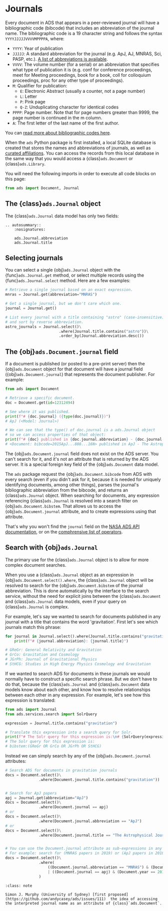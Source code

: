 # Journals

Every document in ADS that appears in a peer-reviewed journal will have a bibliographic code (bibcode) that includes an abbreviation of the journal name. The bibliographic code is a 19 character string and follows the syntax `YYYYJJJJJVVVVMPPPPA`, where:

- `YYYY`: Year of publication
- `JJJJJ`: A standard abbreviation for the journal (e.g. ApJ, AJ, MNRAS, Sci, PASP, etc.). [A list of abbreviations is available](https://adsabs.harvard.edu/abs_doc/journals1.html#).
- `VVVV`: The volume number (for a serial) or an abbreviation that specifies what type of publication it is (e.g. conf for conference proceedings, meet for Meeting proceedings, book for a book, coll for colloquium proceedings, proc for any other type of proceedings).
- `M`: Qualifier for publication:
    - `E`: Electronic Abstract (usually a counter, not a page number)
    - `L`: Letter
    - `P`: Pink page
    - `Q-Z`: Unduplicating character for identical codes
- `PPPP`: Page number. Note that for page numbers greater than 9999, the page number is continued in the m column.
- `A`: The first letter of the last name of the first author.

You can [read more about bibliographic codes here](https://ui.adsabs.harvard.edu/help/actions/bibcode). 

When the `ads` Python package is first installed, a local SQLite database is created that stores the names and abbreviations of journals, as well as [curated affiliations](affiliations). You can access the records from this local database in the same way that you would access a {class}`ads.Document` or {class}`ads.Library`.

You will need the following imports in order to execute all code blocks on this page:
```python
from ads import Document, Journal
```

## The {class}`ads.Journal` object

The {class}`ads.Journal` data model has only two fields:

```{eval-rst}
.. autosummary::
    :nosignatures:
    
    ads.Journal.abbreviation
    ads.Journal.title
```

## Selecting journals

You can select a single {obj}`ads.Journal` object with the {func}`ads.Journal.get` method, or select multiple records using the {func}`ads.Journal.select` method. Here are a few examples:

```python
# Retrieve a single journal based on an exact expression.
mnras = Journal.get(abbreviation="MNRAS")

# Get a single journal, but we don't care which one.
journal = Journal.get()

# List every journal with a title containing "astro" (case-insensitive),
# and sort by reverse abbreviation.
astro_journals = Journal.select()\
                        .where(Journal.title.contains("astro"))\
                        .order_by(Journal.abbreviation.desc())
```

## The {obj}`ads.Document.journal` field

If a document is published (or posted to a pre-print server) then the {obj}`ads.Document` object for that
document will have a journal field ({obj}`ads.Document.journal`) that represents the document publisher.
For example:

```python
from ads import Document

# Retrieve a specific document.
doc = Document.get(id=12312494)

# See where it was published.
print(f"# {doc.journal} ({type(doc.journal)})")
# ApJ (<Model: Journal>)

# We can see that the type() of doc.journal is a ads.Journal object
# so we can access properties of that object:
print(f"# {doc} published in {doc.journal.abbreviation} - {doc.journal.title}")
# <Document: bibcode=2015ApJ...808...16N> published in ApJ - The Astrophysical Journal
```

The {obj}`ads.Document.journal` field does not exist on the ADS server. You can't search for it,
and it's not an attribute that is returned by the ADS server. It is a special foreign key field 
of the {obj}`ads.Document` data model.

The `ads` package request the {obj}`ads.Document.bibcode` from ADS with every search (even if you didn't ask for it, 
because it is needed for uniquely identifying documents, among other things), parses 
the journal's bibliographic abbreviation from the bibcode, and returns an {class}`ads.Journal` object. 
When searching for documents, any expression referencing {class}`ads.Journal` is resolved into a search filter on {obj}`ads.Document.bibstem`. That allows us to access the {obj}`ads.Document.journal` attribute, and to create expressions using that attribute. 

That's why you won't find the `journal` field on the [NASA ADS API documentation](http://adsabs.github.io/help/api/api-docs.html),
or on the [comphrensive list of operators](https://ui.adsabs.harvard.edu/help/search/comprehensive-solr-term-list).

## Search with {obj}`ads.Journal`

The primary use for the {class}`ads.Journal` object is to allow for more complex document searches. 

When you use a {class}`ads.Journal` object as an expression in {obj}`ads.Document.select().where`, the
{class}`ads.Journal` object will be resolved to search for the {obj}`ads.Document.bibstem` of the journal abbreviation.
This is done automatically by the interface to the search service, without the need for explicit joins between the
{class}`ads.Document` and {class}`ads.Journal` data models, even if your query on {class}`ads.Journal` is complex.

For example, let's say we wanted to search for documents published in any journal with a title that 
contains the word 'gravitation'. First let's see which journals match this phrase:

```python
for journal in Journal.select().where(Journal.title.contains("gravitation")):
    print(f"# {journal.abbreviation}: {journal.title}")

# GReGr: General Relativity and Gravitation
# GrCo: Gravitation and Cosmology
# JGrPh: Journal of Gravitational Physics
# StHCG: Studies in High Energy Physics Cosmology and Gravitation
```

If we wanted to search ADS for documents in these journals we would normally have to construct a
specific search phrase. But we don't have to do that, because the {class}`ads.Journal` and {class}`ads.Document` data
models know about each other, and know how to resolve relationships between each other in any
expression. For example, let's see how this expression is translated:

```python
from ads import Journal
from ads.services.search import SolrQuery

expression = Journal.title.contains("gravitation")

# Translate this expression into a search query for Solr.
print(f"# The Solr query for this expression is:\n# {SolrQuery(expression)}")
# The Solr query for this expression is:
# bibstem:(GReGr OR GrCo OR JGrPh OR StHCG)
```

Instead we can simply search by any of the {obj}`ads.Document.journal` attributes:

```python
# Search ADS for documents in gravitation journals
docs = Document.select()\
               .where(Document.journal.title.contains("gravitation"))


# Search for ApJ papers
apj = Journal.get(abbreviation="ApJ")
docs = Document.select()\
               .where(Document.journal == apj)
# or
docs = Document.select()\
               .where(Document.journal.abbreviation == "ApJ")
# or
docs = Document.select()\
               .where(Document.journal.title == "The Astrophysical Journal")


# You can use the Document.journal attribute as sub-expressions in any complex query.
# For example: search for (MNRAS papers in 2019) or (ApJ papers in 2018)
docs = Document.select()\
               .where(
                   ((Document.journal.abbreviation == "MNRAS") & (Document.year == 2019))
                   | ((Document.journal == apj) & (Document.year == 2018))
               )
```


```{admonition} Contributions
:class: note

Simon J. Murphy (University of Sydney) [first proposed](https://github.com/andycasey/ads/issues/111)  the idea of accessing the interpreted journal name as an attribute of {class}`ads.Document`.
```